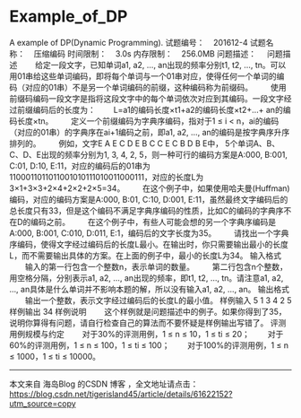 # Example_of_DP
A example of DP(Dynamic Programming).
试题编号：    201612-4
试题名称：    压缩编码
时间限制：    3.0s
内存限制：    256.0MB
问题描述：    
问题描述
　　给定一段文字，已知单词a1, a2, …, an出现的频率分别t1, t2, …, tn。可以用01串给这些单词编码，即将每个单词与一个01串对应，使得任何一个单词的编码（对应的01串）不是另一个单词编码的前缀，这种编码称为前缀码。
　　使用前缀码编码一段文字是指将这段文字中的每个单词依次对应到其编码。一段文字经过前缀编码后的长度为：
　　L=a1的编码长度×t1+a2的编码长度×t2+…+ an的编码长度×tn。
　　定义一个前缀编码为字典序编码，指对于1 ≤ i < n，ai的编码（对应的01串）的字典序在ai+1编码之前，即a1, a2, …, an的编码是按字典序升序排列的。
　　例如，文字E A E C D E B C C E C B D B E中， 5个单词A、B、C、D、E出现的频率分别为1, 3, 4, 2, 5，则一种可行的编码方案是A:000, B:001, C:01, D:10, E:11，对应的编码后的01串为1100011011011001010111010011000111，对应的长度L为3×1+3×3+2×4+2×2+2×5=34。
　　在这个例子中，如果使用哈夫曼(Huffman)编码，对应的编码方案是A:000, B:01, C:10, D:001, E:11，虽然最终文字编码后的总长度只有33，但是这个编码不满足字典序编码的性质，比如C的编码的字典序不在D的编码之前。
　　在这个例子中，有些人可能会想的另一个字典序编码是A:000, B:001, C:010, D:011, E:1，编码后的文字长度为35。
　　请找出一个字典序编码，使得文字经过编码后的长度L最小。在输出时，你只需要输出最小的长度L，而不需要输出具体的方案。在上面的例子中，最小的长度L为34。
输入格式
　　输入的第一行包含一个整数n，表示单词的数量。
　　第二行包含n个整数，用空格分隔，分别表示a1, a2, …, an出现的频率，即t1, t2, …, tn。请注意a1, a2, …, an具体是什么单词并不影响本题的解，所以没有输入a1, a2, …, an。
输出格式
　　输出一个整数，表示文字经过编码后的长度L的最小值。
样例输入
5
1 3 4 2 5
样例输出
34
样例说明
　　这个样例就是问题描述中的例子。如果你得到了35，说明你算得有问题，请自行检查自己的算法而不要怀疑是样例输出写错了。
评测用例规模与约定
　　对于30%的评测用例，1 ≤ n ≤ 10，1 ≤ ti ≤ 20；
　　对于60%的评测用例，1 ≤ n ≤ 100，1 ≤ ti ≤ 100；
　　对于100%的评测用例，1 ≤ n ≤ 1000，1 ≤ ti ≤ 10000。

---------------------

本文来自 海岛Blog 的CSDN 博客 ，全文地址请点击：https://blog.csdn.net/tigerisland45/article/details/61622152?utm_source=copy 
